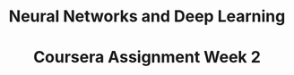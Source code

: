 <div align="center"> 

# Neural Networks and Deep Learning 
</div>

<div align="center"> 

# Coursera Assignment Week 2
</div>
